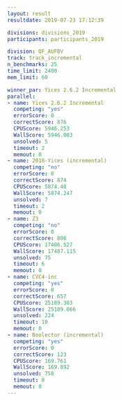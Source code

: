 ```yaml
---
layout: result
resultdate: 2019-07-23 17:12:39

divisions: divisions_2019
participants: participants_2019

division: QF_AUFBV
track: track_incremental
n_benchmarks: 25
time_limit: 2400
mem_limit: 60

winner_par: Yices 2.6.2 Incremental
parallel:
- name: Yices 2.6.2 Incremental
  competing: "yes"
  errorScore: 0
  correctScore: 876
  CPUScore: 5946.253
  WallScore: 5946.003
  unsolved: 5
  timeout: 2
  memout: 0
- name: 2018-Yices (incremental)
  competing: "no"
  errorScore: 0
  correctScore: 874
  CPUScore: 5874.48
  WallScore: 5874.247
  unsolved: 7
  timeout: 2
  memout: 0
- name: Z3
  competing: "no"
  errorScore: 0
  correctScore: 806
  CPUScore: 17486.527
  WallScore: 17487.115
  unsolved: 75
  timeout: 6
  memout: 0
- name: CVC4-inc
  competing: "yes"
  errorScore: 0
  correctScore: 657
  CPUScore: 25189.383
  WallScore: 25189.066
  unsolved: 224
  timeout: 10
  memout: 0
- name: Boolector (incremental)
  competing: "yes"
  errorScore: 0
  correctScore: 123
  CPUScore: 169.761
  WallScore: 169.892
  unsolved: 758
  timeout: 0
  memout: 0
---
```

